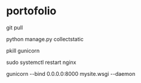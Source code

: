 # portofolio


git pull

python manage.py collectstatic

pkill gunicorn

sudo systemctl restart nginx

gunicorn --bind 0.0.0.0:8000 mysite.wsgi --daemon